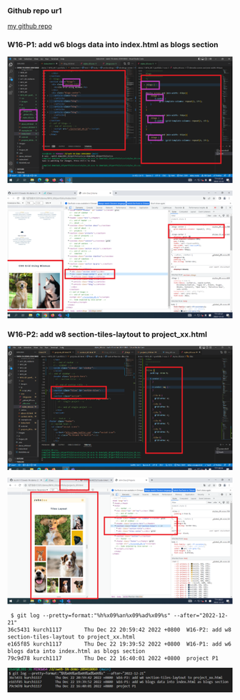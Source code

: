 ### Github repo ur1

[my github repo](https://github.com/kurch1117/sweb-1N-demo-209418069)

### W16-P1: add w6 blogs data into index.html as blogs section

 

![](w16-p1-1.png)


![](w16-p1-2.png)

### W16-P2: add w8 section-tiles-laytout to project_xx.html

 

![](w16-p2-1.png)


![](w16-p2-2.png)

```
 $ git log --pretty=format:"%h%x09%an%x09%ad%x09%s" --after="2022-12-21"
36c5431 kurch1117       Thu Dec 22 20:59:42 2022 +0800  W16-P2: add w8 section-tiles-laytout to project_xx.html
e165f85 kurch1117       Thu Dec 22 19:39:52 2022 +0800  W16-P1: add w6 blogs data into index.html as blogs section
79c9d78 kurch1117       Thu Dec 22 16:40:01 2022 +0800  project P1

```
![](w16-log.png)